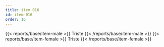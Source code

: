 ```yaml
---
title: item 016
id: item-016
order: 16
---
```

{{< reports/base/item-male >}}
  Triste
{{< /reports/base/item-male >}}
{{< reports/base/item-female >}}
  Triste
{{< /reports/base/item-female >}}